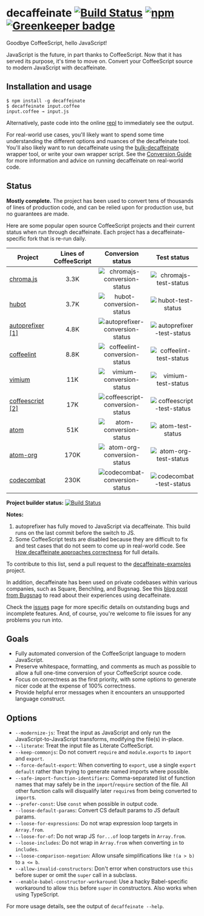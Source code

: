 # decaffeinate [![Build Status](https://travis-ci.org/decaffeinate/decaffeinate.svg?branch=master)](https://travis-ci.org/decaffeinate/decaffeinate) [![npm](https://img.shields.io/npm/v/decaffeinate.svg)](https://www.npmjs.com/package/decaffeinate) [![Greenkeeper badge](https://badges.greenkeeper.io/decaffeinate/decaffeinate.svg)](https://greenkeeper.io/)

Goodbye CoffeeScript, hello JavaScript!

JavaScript is the future, in part thanks to CoffeeScript. Now that it has served
its purpose, it's time to move on. Convert your CoffeeScript source to modern
JavaScript with decaffeinate.

## Installation and usage

```
$ npm install -g decaffeinate
$ decaffeinate input.coffee
input.coffee → input.js
```

Alternatively, paste code into the online [repl] to immediately see the output.

For real-world use cases, you'll likely want to spend some time understanding
the different options and nuances of the decaffeinate tool. You'll also likely
want to run decaffeinate using the [bulk-decaffeinate] wrapper tool, or write
your own wrapper script. See the [Conversion Guide][conversion-guide] for more
information and advice on running decaffeinate on real-world code.

## Status

**Mostly complete.** The project has been used to convert tens of thousands of
lines of production code, and can be relied upon for production use, but no
guarantees are made.

Here are some popular open source CoffeeScript projects and their current status
when run through decaffeinate. Each project has a decaffeinate-specific fork
that is re-run daily.

Project                                                  | Lines of CoffeeScript | Conversion status                 | Test status                 
-------------------------------------------------------- |:---------------------:|:---------------------------------:|:---------------------------:
[chroma.js]                                              | 3.3K                  | ![chromajs-conversion-status]     | ![chromajs-test-status]
[hubot]                                                  | 3.7K                  | ![hubot-conversion-status]        | ![hubot-test-status]
[autoprefixer][autoprefixer] [\[1\]](#autoprefixer-note) | 4.8K                  | ![autoprefixer-conversion-status] | ![autoprefixer-test-status]
[coffeelint]                                             | 8.8K                  | ![coffeelint-conversion-status]   | ![coffeelint-test-status]
[vimium]                                                 | 11K                   | ![vimium-conversion-status]       | ![vimium-test-status]
[coffeescript][coffeescript] [\[2\]](#coffeescript-note) | 17K                   | ![coffeescript-conversion-status] | ![coffeescript-test-status]
[atom]                                                   | 51K                   | ![atom-conversion-status]         | ![atom-test-status]
[atom-org]                                               | 170K                  | ![atom-org-conversion-status]     | ![atom-org-test-status]
[codecombat]                                             | 230K                  | ![codecombat-conversion-status]   | ![codecombat-test-status]

**Project builder status:** [![Build Status](https://travis-ci.org/decaffeinate/decaffeinate-example-builder.svg?branch=master)](https://travis-ci.org/decaffeinate/decaffeinate-example-builder)

**Notes:**
1. <span id='autoprefixer-note'></span>
   autoprefixer has fully moved to JavaScript via decaffeinate.
   This build runs on the last commit before the switch to JS.
2. <span id='coffeescript-note'></span>
   Some CoffeeScript tests are disabled because they are difficult to fix and
   test cases that do not seem to come up in real-world code. See
   [How decaffeinate approaches correctness][correctness-issues] for full details.

To contribute to this list, send a pull request to the [decaffeinate-examples]
project.

In addition, decaffeinate has been used on private codebases within various
companies, such as Square, Benchling, and Bugsnag. See this
[blog post from Bugsnag][bugsnag-blog-post] to read about their experiences
using decaffeinate.

Check the [issues] page for more specific details on outstanding bugs and
incomplete features. And, of course, you're welcome to file issues for any
problems you run into.

[chroma.js]: https://github.com/decaffeinate-examples/chroma.js
[hubot]: https://github.com/decaffeinate-examples/hubot
[autoprefixer]: https://github.com/decaffeinate-examples/autoprefixer
[coffeelint]: https://github.com/decaffeinate-examples/coffeelint
[vimium]: https://github.com/decaffeinate-examples/vimium
[coffeescript]: https://github.com/decaffeinate-examples/coffeescript
[atom]: https://github.com/decaffeinate-examples/atom
[atom-org]: https://github.com/decaffeinate-examples/atom-org
[codecombat]: https://github.com/decaffeinate-examples/codecombat

[decaffeinate-examples]: https://github.com/decaffeinate/decaffeinate-examples

[chromajs-conversion-status]: https://decaffeinate-examples.github.io/chroma.js/conversion-status.svg
[chromajs-test-status]: https://decaffeinate-examples.github.io/chroma.js/test-status.svg
[hubot-conversion-status]: https://decaffeinate-examples.github.io/hubot/conversion-status.svg
[hubot-test-status]: https://decaffeinate-examples.github.io/hubot/test-status.svg
[autoprefixer-conversion-status]: https://decaffeinate-examples.github.io/autoprefixer/conversion-status.svg
[autoprefixer-test-status]: https://decaffeinate-examples.github.io/autoprefixer/test-status.svg
[coffeelint-conversion-status]: https://decaffeinate-examples.github.io/coffeelint/conversion-status.svg
[coffeelint-test-status]: https://decaffeinate-examples.github.io/coffeelint/test-status.svg
[vimium-conversion-status]: https://decaffeinate-examples.github.io/vimium/conversion-status.svg
[vimium-test-status]: https://decaffeinate-examples.github.io/vimium/test-status.svg
[coffeescript-conversion-status]: https://decaffeinate-examples.github.io/coffeescript/conversion-status.svg
[coffeescript-test-status]: https://decaffeinate-examples.github.io/coffeescript/test-status.svg
[atom-conversion-status]: https://decaffeinate-examples.github.io/atom/conversion-status.svg
[atom-test-status]: https://decaffeinate-examples.github.io/atom/test-status.svg
[atom-org-conversion-status]: https://decaffeinate-examples.github.io/atom-org/conversion-status.svg
[atom-org-test-status]: https://decaffeinate-examples.github.io/atom-org/test-status.svg
[codecombat-conversion-status]: https://decaffeinate-examples.github.io/codecombat/conversion-status.svg
[codecombat-test-status]: https://decaffeinate-examples.github.io/codecombat/test-status.svg

[bugsnag-blog-post]: https://blog.bugsnag.com/converting-a-large-react-codebase-from-coffeescript-to-es6/

## Goals

* Fully automated conversion of the CoffeeScript language to modern JavaScript.
* Preserve whitespace, formatting, and comments as much as possible to allow
  a full one-time conversion of your CoffeeScript source code.
* Focus on correctness as the first priority, with some options to generate
  nicer code at the expense of 100% correctness.
* Provide helpful error messages when it encounters an unsupported language
  construct.

## Options

* `--modernize-js`: Treat the input as JavaScript and only run the
  JavaScript-to-JavaScript transforms, modifying the file(s) in-place.
* `--literate`: Treat the input file as Literate CoffeeScript.
* `--keep-commonjs`: Do not convert `require` and `module.exports` to `import`
  and `export`.
* `--force-default-export`: When converting to `export`, use a single
  `export default` rather than trying to generate named imports where possible.
* `--safe-import-function-identifiers`: Comma-separated list of function names
  that may safely be in the `import`/`require` section of the file. All other
  function calls will disqualify later `require`s from being converted to
  `import`s.
* `--prefer-const`: Use `const` when possible in output code.
* `--loose-default-params`: Convert CS default params to JS default params.
* `--loose-for-expressions`: Do not wrap expression loop targets in `Array.from`.
* `--loose-for-of`: Do not wrap JS `for...of` loop targets in `Array.from`.
* `--loose-includes`: Do not wrap in `Array.from` when converting `in` to `includes`.
* `--loose-comparison-negation`: Allow unsafe simplifications like `!(a > b)` to `a <= b`.
* `--allow-invalid-constructors`: Don't error when constructors use `this`
  before super or omit the `super` call in a subclass.
* `--enable-babel-constructor-workaround`: Use a hacky Babel-specific workaround
  to allow `this` before `super` in constructors. Also works when using
  TypeScript.

For more usage details, see the output of `decaffeinate --help`.

[repl]: http://decaffeinate-project.org/repl/
[bulk-decaffeinate]: https://github.com/decaffeinate/bulk-decaffeinate
[issues]: https://github.com/decaffeinate/decaffeinate/issues
[conversion-guide]: https://github.com/decaffeinate/decaffeinate/blob/master/docs/conversion-guide.md
[correctness-issues]: https://github.com/decaffeinate/decaffeinate/blob/master/docs/correctness-issues.md
